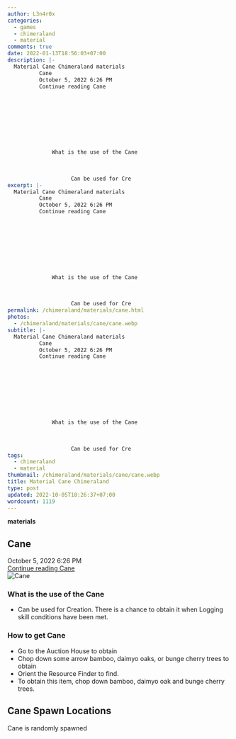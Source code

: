 ```yaml
---
author: L3n4r0x
categories:
  - games
  - chimeraland
  - material
comments: true
date: 2022-01-13T18:56:03+07:00
description: |-
  Material Cane Chimeraland materials
          Cane
          October 5, 2022 6:26 PM
          Continue reading Cane
        
        
          
        
      
      
        
          
            
              What is the use of the Cane
              
                
                  
                    Can be used for Cre
excerpt: |-
  Material Cane Chimeraland materials
          Cane
          October 5, 2022 6:26 PM
          Continue reading Cane
        
        
          
        
      
      
        
          
            
              What is the use of the Cane
              
                
                  
                    Can be used for Cre
permalink: /chimeraland/materials/cane.html
photos:
  - /chimeraland/materials/cane/cane.webp
subtitle: |-
  Material Cane Chimeraland materials
          Cane
          October 5, 2022 6:26 PM
          Continue reading Cane
        
        
          
        
      
      
        
          
            
              What is the use of the Cane
              
                
                  
                    Can be used for Cre
tags:
  - chimeraland
  - material
thumbnail: /chimeraland/materials/cane/cane.webp
title: Material Cane Chimeraland
type: post
updated: 2022-10-05T18:26:37+07:00
wordcount: 1119
---
```


<link
  rel="stylesheet"
  href="https://rawcdn.githack.com/dimaslanjaka/Web-Manajemen/870a349/css/bootstrap-5-3-0-alpha3-wrapper.css"
/>
<section id="bootstrap-wrapper">
  <div data-bs-theme="dark">
    <div
      class="row g-0 border rounded overflow-hidden flex-md-row mb-4 shadow-sm position-relative bg-dark text-light"
    >
      <div class="col p-4 d-flex flex-column position-static">
        <strong class="d-inline-block mb-2 text-success">materials</strong>
        <h2 class="mb-0">Cane</h2>
        <div class="mb-1 text-muted">October 5, 2022 6:26 PM</div>
        <a
          href="/chimeraland/materials/cane.html"
          class="stretched-link d-none text-primary"
          >Continue reading Cane</a
        >
      </div>
      <div class="col-auto d-none d-md-block d-lg-block">
        <img
          src="https://www.webmanajemen.com/chimeraland/materials/cane/cane.webp"
          alt="Cane"
        />
      </div>
    </div>
    <div class="row">
      <div class="col-lg-6 col-12 mb-2">
        <div class="card">
          <div class="card-body">
            <h3 class="card-title">What is the use of the Cane</h3>
            <div class="card-text">
              <ul>
                <li>
                  Can be used for Creation. There is a chance to obtain it when
                  Logging skill conditions have been met.
                </li>
              </ul>
            </div>
          </div>
        </div>
      </div>
      <div class="col-lg-6 col-12 mb-2">
        <div class="card">
          <div class="card-body">
            <h3 class="card-title">How to get Cane</h3>
            <div class="card-text">
              <ul>
                <li>Go to the Auction House to obtain</li>
                <li>
                  Chop down some arrow bamboo, daimyo oaks, or bunge cherry
                  trees to obtain
                </li>
                <li>Orient the Resource Finder to find.</li>
                <li>
                  To obtain this item, chop down bamboo, daimyo oak and bunge
                  cherry trees.
                </li>
              </ul>
            </div>
          </div>
        </div>
      </div>
      <div class="col-12 mb-2">
        <h2>Cane Spawn Locations</h2>
        <p>Cane is randomly spawned</p>
      </div>
    </div>
  </div>
</section>